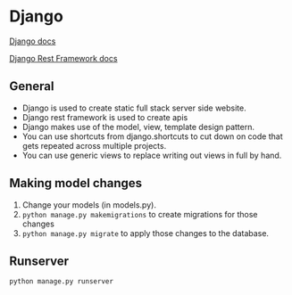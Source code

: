 # Django

[Django docs](https://docs.djangoproject.com/en/5.0/)

[Django Rest Framework docs](https://www.django-rest-framework.org/tutorial/quickstart/)

## General
* Django is used to create static full stack server side website.
* Django rest framework is used to create apis
* Django makes use of the model, view, template design pattern.
* You can use shortcuts from django.shortcuts to cut down on code that gets repeated across multiple projects.
* You can use generic views to replace writing out views in full by hand.

## Making model changes
1. Change your models (in models.py).
2. `python manage.py makemigrations` to create migrations for those changes
3. `python manage.py migrate` to apply those changes to the database.

## Runserver 

`python manage.py runserver`